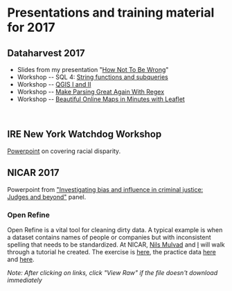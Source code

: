 
<h1>Presentations and training material for 2017</h1>


<h2>Dataharvest 2017</h2>
<ul>
	<li>Slides from my presentation "<a href="https://github.com/gebelo/training2017/blob/master/wrong.pptx">How Not To Be Wrong</a>"</li>
	<li>Workshop -- SQL 4: <a href="https://github.com/gebelo/dataharvest2016">String functions and subqueries</a></li>
	<li>Workshop -- <a href="https://github.com/gebelo/training2017/blob/master/qgis.pdf">QGIS I and II</a></li>
	<li>Workshop -- <a href="https://github.com/gebelo/training2017/blob/master/regex.pdf">Make Parsing Great Again With Regex</a></li>
	<li>Workshop -- <a href="https://github.com/gebelo/training2017/blob/master/leaflet.pdf">Beautiful Online Maps in Minutes with Leaflet</a></li>
	</ul>
	<br>

<h2>IRE New York Watchdog Workshop</h2> 
<p><a href="https://github.com/gebelo/training2017/blob/master/irewatchdog2017.pptx">Powerpoint</a> on covering racial disparity.</p>
	
	
	
<h2>NICAR 2017</h2>
<p>Powerpoint from <a href="justice_bias.pptx"> "Investigating bias and influence in criminal justice: Judges and beyond"</a> panel.</p>
<h3>Open Refine</h3>
<p>Open Refine is a vital tool for cleaning dirty data. A typical example is when a dataset contains names of people or companies but with inconsistent spelling that needs to be standardized. At NICAR, <a href="http://www.kaasogmulvad.dk/en/">Nils Mulvad</a> and <a href="http://www.geb.net">I</a> will walk through a tutorial he created. The exercise is <a href="refine.pdf">here</a>, the practice data <a href="prof.csv">here</a> and <a href="defendants.xlsx">here</a>.</p>
<p><i>Note: After clicking on links, click "View Raw" if the file doesn't download immediately</i></p>
